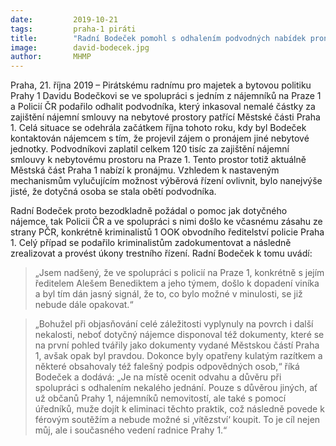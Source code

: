 ```yaml
---
date:         2019-10-21
tags:         praha-1 piráti
title:        "Radní Bodeček pomohl s odhalením podvodných nabídek pronájmu na Praze 1"
image: 	      david-bodecek.jpg
author:       MHMP
---
```


Praha, 21. října 2019 – Pirátskému radnímu pro majetek a bytovou politiku Prahy 1 Davidu Bodečkovi se ve spolupráci s jedním z nájemníků na Praze 1 a Policií ČR podařilo odhalit podvodníka, který inkasoval nemalé částky za zajištění nájemní smlouvy na nebytové prostory patřící Městské části Praha 1. Celá situace se odehrála začátkem října tohoto roku, kdy byl Bodeček kontaktován nájemcem s tím, že projevil zájem o pronájem jiné nebytové jednotky. Podvodníkovi zaplatil celkem 120 tisíc za zajištění nájemní smlouvy k nebytovému prostoru na Praze 1. Tento prostor totiž aktuálně Městská část Praha 1 nabízí k pronájmu. Vzhledem k nastaveným mechanismům vylučujícím možnost výběrová řízení ovlivnit, bylo nanejvýše jisté, že dotyčná osoba se stala obětí podvodníka.

Radní Bodeček proto bezodkladně požádal o pomoc jak dotyčného nájemce, tak Policii ČR a ve spolupráci s nimi došlo ke včasnému zásahu ze strany PČR, konkrétně kriminalistů 1 OOK obvodního ředitelství policie Praha 1. Celý případ se podařilo kriminalistům zadokumentovat a následně zrealizovat a provést úkony trestního řízení. Radní Bodeček k tomu uvádí: 

> „Jsem nadšený, že ve spolupráci s policií na Praze 1, konkrétně s jejím ředitelem Alešem Benediktem a jeho týmem, došlo k dopadení viníka a byl tím dán jasný signál, že to, co bylo možné v minulosti, se již nebude dále opakovat.“

> „Bohužel při objasňování celé záležitosti vyplynuly na povrch i další nekalosti, neboť dotyčný nájemce disponoval též dokumenty, které se na první pohled tvářily jako dokumenty vydané Městskou částí Praha 1, avšak opak byl pravdou. Dokonce byly opatřeny kulatým razítkem a některé obsahovaly též falešný podpis odpovědných osob,“ říká Bodeček a dodává: „Je na místě ocenit odvahu a důvěru při spolupráci s odhalením nekalého jednání. Pouze s důvěrou jiných, ať už občanů Prahy 1, nájemníků nemovitostí, ale také s pomocí úředníků, muže dojít k eliminaci těchto praktik, což následně povede k férovým soutěžím a nebude možné si ‚vítězství‘ koupit. To je cíl nejen můj, ale i současného vedení radnice Prahy 1.“
